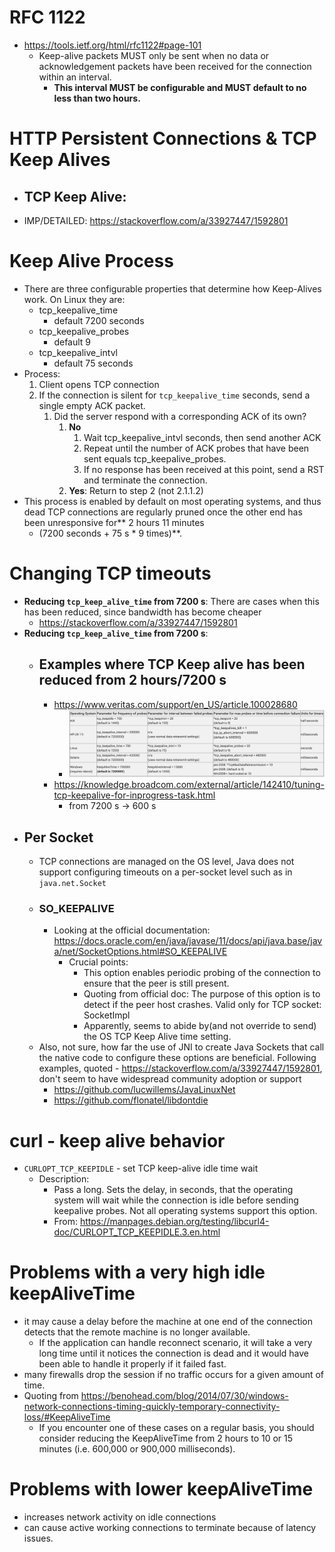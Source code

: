 # RFC 1122
* https://tools.ietf.org/html/rfc1122#page-101
  * Keep-alive packets MUST only be sent when no data or acknowledgement packets have been received for the connection within an interval.  
    * **This interval MUST be configurable and MUST default to no less than two hours.**

# HTTP Persistent Connections & TCP Keep Alives
* ## TCP Keep Alive: 
* IMP/DETAILED: <https://stackoverflow.com/a/33927447/1592801>


# Keep Alive Process
* There are three configurable properties that determine how Keep-Alives work. On Linux they are:
  * tcp_keepalive_time
      * default 7200 seconds
  * tcp_keepalive_probes
      * default 9
  * tcp_keepalive_intvl
      * default 75 seconds
* Process:
  1. Client opens TCP connection
  2. If the connection is silent for `tcp_keepalive_time` seconds, send a single empty ACK packet.
     1. Did the server respond with a corresponding ACK of its own?
        1. **No**
           1. Wait tcp_keepalive_intvl seconds, then send another ACK
           2. Repeat until the number of ACK probes that have been sent equals tcp_keepalive_probes.
           3. If no response has been received at this point, send a RST and terminate the connection.
        2. **Yes**: Return to step 2 (not 2.1.1.2)
 * This process is enabled by default on most operating systems, and thus dead TCP connections are regularly pruned once the other end has been unresponsive for** 2 hours 11 minutes 
     * (7200 seconds + 75 s * 9 times)**.


# Changing TCP timeouts
* **Reducing `tcp_keep_alive_time` from 7200 s**: There are cases when this has been reduced, since bandwidth has become cheaper
  * <https://stackoverflow.com/a/33927447/1592801>
* **Reducing `tcp_keep_alive_time` from 7200 s**: 
    * ## Examples where TCP Keep alive has been reduced from 2 hours/7200 s
      * <https://www.veritas.com/support/en_US/article.100028680>
        * ![](_resources/2020-06-25-00-10-43.png)
      * <https://knowledge.broadcom.com/external/article/142410/tuning-tcp-keepalive-for-inprogress-task.html>
        * from 7200 s -> 600 s
* ## Per Socket
  * TCP connections are managed on the OS level, Java does not support configuring timeouts on a per-socket level such as in `java.net.Socket`
  * ### SO_KEEPALIVE
    *  Looking at the official documentation: https://docs.oracle.com/en/java/javase/11/docs/api/java.base/java/net/SocketOptions.html#SO_KEEPALIVE
       * Crucial points:
           * This option enables periodic probing of the connection to ensure that the peer is still present.
           * Quoting from official doc: The purpose of this option is to detect if the peer host crashes. Valid only for TCP socket: SocketImpl
           * Apparently, seems to abide by(and not override to send) the OS TCP Keep Alive time setting.
  * Also, not sure, how far the use of JNI to create Java Sockets that call the native code to configure these options are beneficial. Following examples, quoted - <https://stackoverflow.com/a/33927447/1592801>, don't seem to have widespread community adoption or support
      * <https://github.com/lucwillems/JavaLinuxNet>
      * <https://github.com/flonatel/libdontdie>


# curl - keep alive behavior
* `CURLOPT_TCP_KEEPIDLE` - set TCP keep-alive idle time wait
  * Description:
    * Pass a long. Sets the delay, in seconds, that the operating system will wait while the connection is idle before sending keepalive probes. Not all operating systems support this option.
    * From: <https://manpages.debian.org/testing/libcurl4-doc/CURLOPT_TCP_KEEPIDLE.3.en.html>


# Problems with a very high idle keepAliveTime
* it may cause a delay before the machine at one end of the connection detects that the remote machine is no longer available.
    * If the application can handle reconnect scenario, it will take a very long time until it notices the connection is dead and it would have been able to handle it properly if it failed fast.
* many firewalls drop the session if no traffic occurs for a given amount of time.
* Quoting from <https://benohead.com/blog/2014/07/30/windows-network-connections-timing-quickly-temporary-connectivity-loss/#KeepAliveTime>
  * If you encounter one of these cases on a regular basis, you should consider reducing the KeepAliveTime from 2 hours to 10 or 15 minutes (i.e. 600,000 or 900,000 milliseconds).

# Problems with lower keepAliveTime
* increases network activity on idle connections
* can cause active working connections to terminate because of latency issues.
